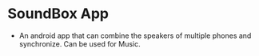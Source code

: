 # SoundBox App

- An android app that can combine the speakers of multiple phones and synchronize. Can be used for Music.